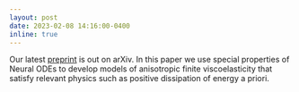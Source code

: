 ```yaml
---
layout: post
date: 2023-02-08 14:16:00-0400
inline: true
---
```


Our latest <a href="http://arxiv.org/abs/2302.03598">preprint</a> is out on arXiv. In this paper we use special properties of Neural ODEs to develop models of anisotropic finite viscoelasticity that satisfy relevant physics such as positive dissipation of energy a priori.
